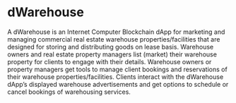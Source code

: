 # dWarehouse
A dWarehouse is an Internet Computer Blockchain dApp for marketing and managing commercial real estate warehouse properties/facilities that are designed for storing and distributing goods on lease basis. 
Warehouse owners and real estate property managers list (market) their warehouse property for clients to engage with their details.
Warehouse owners or property managers get tools to manage client bookings and reservations of their warehouse properties/facilities.
Clients interact with the dWarehouse dApp’s displayed warehouse advertisements and get options to schedule or cancel bookings of warehousing services.
